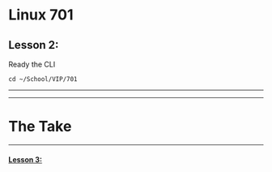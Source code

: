 # Linux 701
## Lesson 2: 

Ready the CLI

```console
cd ~/School/VIP/701
```
___


___

# The Take

___

#### [Lesson 3: ](https://github.com/inkVerb/vip/blob/master/701/Lesson-03.md)